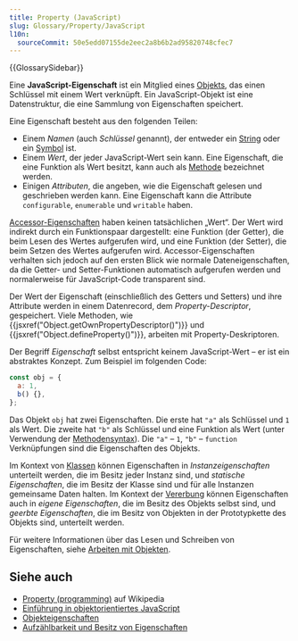 ```yaml
---
title: Property (JavaScript)
slug: Glossary/Property/JavaScript
l10n:
  sourceCommit: 50e5edd07155de2eec2a8b6b2ad95820748cfec7
---
```


{{GlossarySidebar}}

Eine **JavaScript-Eigenschaft** ist ein Mitglied eines [Objekts](/de/docs/Web/JavaScript/Data_structures#objects), das einen Schlüssel mit einem Wert verknüpft. Ein JavaScript-Objekt ist eine Datenstruktur, die eine Sammlung von Eigenschaften speichert.

Eine Eigenschaft besteht aus den folgenden Teilen:

- Einem _Namen_ (auch _Schlüssel_ genannt), der entweder ein [String](/de/docs/Web/JavaScript/Reference/Global_Objects/String) oder ein [Symbol](/de/docs/Web/JavaScript/Reference/Global_Objects/Symbol) ist.
- Einem _Wert_, der jeder JavaScript-Wert sein kann. Eine Eigenschaft, die eine Funktion als Wert besitzt, kann auch als [Methode](/de/docs/Glossary/method) bezeichnet werden.
- Einigen _Attributen_, die angeben, wie die Eigenschaft gelesen und geschrieben werden kann. Eine Eigenschaft kann die Attribute `configurable`, `enumerable` und `writable` haben.

[Accessor-Eigenschaften](/de/docs/Web/JavaScript/Data_structures#accessor_property) haben keinen tatsächlichen „Wert“. Der Wert wird indirekt durch ein Funktionspaar dargestellt: eine Funktion (der Getter), die beim Lesen des Wertes aufgerufen wird, und eine Funktion (der Setter), die beim Setzen des Wertes aufgerufen wird. Accessor-Eigenschaften verhalten sich jedoch auf den ersten Blick wie normale Dateneigenschaften, da die Getter- und Setter-Funktionen automatisch aufgerufen werden und normalerweise für JavaScript-Code transparent sind.

Der Wert der Eigenschaft (einschließlich des Getters und Setters) und ihre Attribute werden in einem Datenrecord, dem _Property-Descriptor_, gespeichert. Viele Methoden, wie {{jsxref("Object.getOwnPropertyDescriptor()")}} und {{jsxref("Object.defineProperty()")}}, arbeiten mit Property-Deskriptoren.

Der Begriff _Eigenschaft_ selbst entspricht keinem JavaScript-Wert – er ist ein abstraktes Konzept. Zum Beispiel im folgenden Code:

```js
const obj = {
  a: 1,
  b() {},
};
```

Das Objekt `obj` hat zwei Eigenschaften. Die erste hat `"a"` als Schlüssel und `1` als Wert. Die zweite hat `"b"` als Schlüssel und eine Funktion als Wert (unter Verwendung der [Methodensyntax](/de/docs/Web/JavaScript/Reference/Functions/Method_definitions)). Die `"a"` – `1`, `"b"` – `function` Verknüpfungen sind die Eigenschaften des Objekts.

Im Kontext von [Klassen](/de/docs/Web/JavaScript/Reference/Classes) können Eigenschaften in _Instanzeigenschaften_ unterteilt werden, die im Besitz jeder Instanz sind, und _statische Eigenschaften_, die im Besitz der Klasse sind und für alle Instanzen gemeinsame Daten halten. Im Kontext der [Vererbung](/de/docs/Web/JavaScript/Inheritance_and_the_prototype_chain) können Eigenschaften auch in _eigene Eigenschaften_, die im Besitz des Objekts selbst sind, und _geerbte Eigenschaften_, die im Besitz von Objekten in der Prototypkette des Objekts sind, unterteilt werden.

Für weitere Informationen über das Lesen und Schreiben von Eigenschaften, siehe [Arbeiten mit Objekten](/de/docs/Web/JavaScript/Guide/Working_with_objects).

## Siehe auch

- [Property (programming)](<https://en.wikipedia.org/wiki/Property_(programming)>) auf Wikipedia
- [Einführung in objektorientiertes JavaScript](/de/docs/Learn/JavaScript/Objects)
- [Objekteigenschaften](/de/docs/Web/JavaScript/Data_structures#properties)
- [Aufzählbarkeit und Besitz von Eigenschaften](/de/docs/Web/JavaScript/Enumerability_and_ownership_of_properties)

